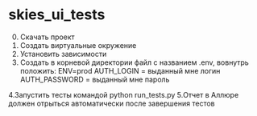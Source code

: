 # skies_ui_tests
0. Скачать проект
1. Создать виртуальные окружение
2. Установить зависимости
3. Создать в корневой директории файл с названием .env, вовнутрь положить:
ENV=prod
AUTH_LOGIN =  выданный мне логин
AUTH_PASSWORD = выданный мне пароль

4.Запустить тесты командой python run_tests.py
5.Отчет в Аллюре должен отрыться автоматически после завершения тестов
